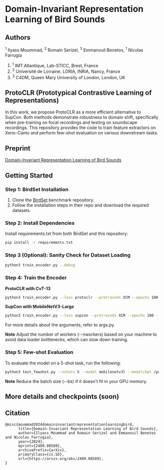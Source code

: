 # Domain-Invariant Representation Learning of Bird Sounds

## Authors
<sup>1</sup> Ilyass Moummad, <sup>2</sup> Romain Serizel, <sup>3</sup> Emmanouil Benetos, <sup>1</sup> Nicolas Farrugia

1. <sup>1</sup> IMT Atlantique, Lab-STICC, Brest, France
2. <sup>2</sup> Université de Lorraine, LORIA, INRIA, Nancy, France  
3. <sup>3</sup> C4DM, Queen Mary University of London, London, UK  

## ProtoCLR (Prototypical Contrastive Learning of Representations)
In this work, we propose ProtoCLR as a more efficient alternative to SupCon. Both methods demonstrate robustness to domain shift, specifically when pre-training on focal recordings and testing on soundscape recordings. This repository provides the code to train feature extractors on Xeno-Canto and perform few-shot evaluation on various downstream tasks.

## Preprint
[Domain-Invariant Representation Learning of Bird Sounds](https://arxiv.org/abs/2409.08589)

## Getting Started

### Step 1: BirdSet Installation
1. Clone the [BirdSet](https://github.com/DBD-research-group/BirdSet) benchmark repository.
2. Follow the installation steps in their repo and download the required datasets.

### Step 2: Install Dependencies
Install requirements.txt from both BirdSet and this repository:

```bash
pip install -r requirements.txt 
```

### Step 3 (Optional): Sanity Check for Dataset Loading

```bash
python3 train_encoder.py --debug
```

### Step 4: Train the Encoder
**ProtoCLR with CvT-13**

```bash
python3 train_encoder.py --loss protoclr --pretrainds XCM --epochs 100 --adam --nworkers 16 --bs 256 --lr 5e-4 --wd 1e-6 --device cuda:0 --model cvt13 --datadir birdset_path --savepath path_for_checkpoint --save
```

**SupCon with MobileNetV3-Large**

```bash
python3 train_encoder.py --loss supcon --pretrainds XCM --epochs 100 --nworkers 16 --bs 1024 --lr 5e-2 --wd 1e-6 --device cuda:0 --model mobilenetv3l --datadir birdset_path --savepath path_for_checkpoint --save
```

For more details about the arguments, refer to args.py.

**Note** Adjust the number of workers (--nworkers) based on your machine to avoid data loader bottlenecks, which can slow down training.

### Step 5: Few-shot Evaluation

To evaluate the model on a 5-shot task, run the following:
```bash
python3 test_fewshot.py --nshots 5 --model mobilenetv3l --modelckpt /path/to/mobilenetv3l_supcon_pretrain_XCM_checkpoint.pth --bs 1024 --nworkers 16 --datadir /path/to/hf_birdset/
```
**Note** Reduce the batch size (--bs) if it doesn't fit in your GPU memory.

## More details and checkpoints (soon)

## Citation
```
@misc{moummad2024domaininvariantrepresentationlearningbird,
      title={Domain-Invariant Representation Learning of Bird Sounds}, 
      author={Ilyass Moummad and Romain Serizel and Emmanouil Benetos and Nicolas Farrugia},
      year={2024},
      eprint={2409.08589},
      archivePrefix={arXiv},
      primaryClass={cs.SD},
      url={https://arxiv.org/abs/2409.08589}, 
}
```